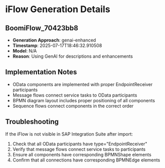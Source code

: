 # iFlow Generation Details

## BoomiFlow_70423bb8
- **Generation Approach**: genai-enhanced
- **Timestamp**: 2025-07-17T18:46:32.910508
- **Model**: N/A
- **Reason**: Using GenAI for descriptions and enhancements

## Implementation Notes
- OData components are implemented with proper EndpointReceiver participants
- Message flows connect service tasks to OData participants
- BPMN diagram layout includes proper positioning of all components
- Sequence flows connect components in the correct order

## Troubleshooting
If the iFlow is not visible in SAP Integration Suite after import:
1. Check that all OData participants have type="EndpointReceiver"
2. Verify that message flows connect service tasks to participants
3. Ensure all components have corresponding BPMNShape elements
4. Confirm that all connections have corresponding BPMNEdge elements
